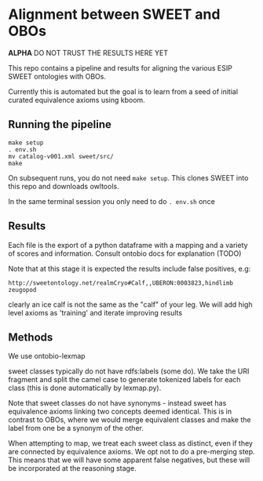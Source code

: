 # Alignment between SWEET and OBOs

__ALPHA__ DO NOT TRUST THE RESULTS HERE YET

This repo contains a pipeline and results for aligning the various ESIP SWEET ontologies with OBOs.

Currently this is automated but the goal is to learn from a seed of initial curated equivalence axioms using kboom.

## Running the pipeline

```
make setup
. env.sh
mv catalog-v001.xml sweet/src/
make
```

On subsequent runs, you do not need `make setup`. This clones SWEET into this repo and downloads owltools.

In the same terminal session you only need to do `. env.sh` once

## Results

Each file is the export of a python dataframe with a mapping and a variety of scores and information. Consult ontobio docs for explanation (TODO)

Note that at this stage it is expected the results include false positives, e.g:

```
http://sweetontology.net/realmCryo#Calf,,UBERON:0003823,hindlimb zeugopod
```

clearly an ice calf is not the same as the "calf" of your leg. We will add high level axioms as 'training' and iterate improving results

## Methods

We use ontobio-lexmap

sweet classes typically do not have rdfs:labels (some do). We take the
URI fragment and split the camel case to generate tokenized labels for
each class (this is done automatically by lexmap.py).

Note that sweet classes do not have synonyms - instead sweet has
equivalence axioms linking two concepts deemed identical. This is in
contrast to OBOs, where we would merge equivalent classes and make the
label from one be a synonym of the other.

When attempting to map, we treat each sweet class as distinct, even if
they are connected by equivalence axioms. We opt not to do a
pre-merging step. This means that we will have some apparent false
negatives, but these will be incorporated at the reasoning stage.

